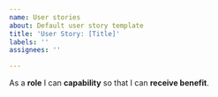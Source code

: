 ```yaml
---
name: User stories
about: Default user story template
title: 'User Story: [Title]'
labels: ''
assignees: ''

---
```


As a **role** I can **capability** so that I can **receive benefit**.
